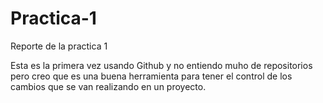 # Practica-1
Reporte de la practica 1 

Esta es la primera vez usando Github y no entiendo muho de repositorios pero creo que es una buena herramienta para tener el control de los cambios que se van realizando en un proyecto.
